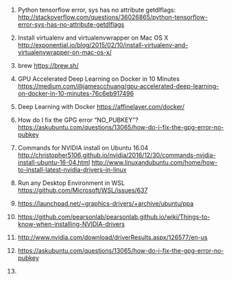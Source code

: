 1. Python tensorflow error, sys has no attribute getdlflags: 
http://stackoverflow.com/questions/36026865/python-tensorflow-error-sys-has-no-attribute-getdlflags

2. Install virtualenv and virtualenvwrapper on Mac OS X
http://exponential.io/blog/2015/02/10/install-virtualenv-and-virtualenvwrapper-on-mac-os-x/

3. brew
https://brew.sh/

4. GPU Accelerated Deep Learning on Docker in 10 Minutes
https://medium.com/@jamescchuang/gpu-accelerated-deep-learning-on-docker-in-10-minutes-76c6eb917496

5. Deep Learning with Docker
https://affinelayer.com/docker/

6. How do I fix the GPG error “NO_PUBKEY”? https://askubuntu.com/questions/13065/how-do-i-fix-the-gpg-error-no-pubkey

7. Commands for NVIDIA install on Ubuntu 16.04    http://christopher5106.github.io/nvidia/2016/12/30/commands-nvidia-install-ubuntu-16-04.html     http://www.linuxandubuntu.com/home/how-to-install-latest-nvidia-drivers-in-linux  

8. Run any Desktop Environment in WSL  https://github.com/Microsoft/WSL/issues/637

9. https://launchpad.net/~graphics-drivers/+archive/ubuntu/ppa

10. https://github.com/pearsonlab/pearsonlab.github.io/wiki/Things-to-know-when-installing-NVIDIA-drivers

11. http://www.nvidia.com/download/driverResults.aspx/126577/en-us

12. https://askubuntu.com/questions/13065/how-do-i-fix-the-gpg-error-no-pubkey

13. 


